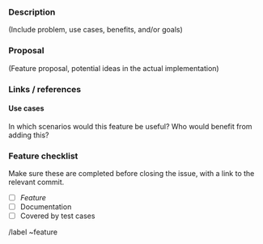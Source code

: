 ### Description

(Include problem, use cases, benefits, and/or goals)

### Proposal

(Feature proposal, potential ideas in the actual implementation)

### Links / references

#### Use cases

In which scenarios would this feature be useful? Who would benefit from adding this?

### Feature checklist

Make sure these are completed before closing the issue,
with a link to the relevant commit.

- [ ] *Feature*
- [ ] Documentation
- [ ] Covered by test cases

/label ~feature
